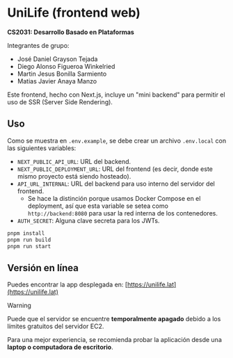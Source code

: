 # UniLife (frontend web)

**CS2031: Desarrollo Basado en Plataformas**

Integrantes de grupo:

- José Daniel Grayson Tejada
- Diego Alonso Figueroa Winkelried
- Martin Jesus Bonilla Sarmiento
- Matias Javier Anaya Manzo

Este frontend, hecho con Next.js, incluye un "mini backend" para permitir el uso de SSR (Server Side Rendering).

## Uso

Como se muestra en `.env.example`, se debe crear un archivo `.env.local` con las siguientes variables:

- `NEXT_PUBLIC_API_URL`: URL del backend.
- `NEXT_PUBLIC_DEPLOYMENT_URL`: URL del frontend (es decir, donde este mismo proyecto está siendo hosteado).
- `API_URL_INTERNAL`: URL del backend para uso interno del servidor del frontend.
  - Se hace la distinción porque usamos Docker Compose en el deployment, así que esta variable se setea como `http://backend:8080` para usar la red interna de los contenedores.
- `AUTH_SECRET`: Alguna clave secreta para los JWTs.

```bash
pnpm install
pnpm run build
pnpm run start
```

## Versión en línea

Puedes encontrar la app desplegada en: [https://unilife.lat](https://unilife.lat)

> [!WARNING]
> Puede que el servidor se encuentre **temporalmente apagado** debido a los límites gratuitos del servidor EC2.

Para una mejor experiencia, se recomienda probar la aplicación desde una **laptop o computadora de escritorio**.

